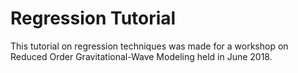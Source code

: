 # Regression Tutorial

This tutorial on regression techniques was made for a workshop on Reduced Order Gravitational-Wave Modeling held in June 2018.
